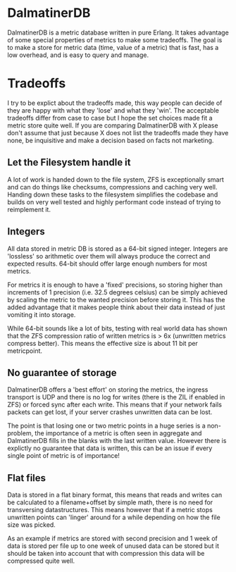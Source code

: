 # DalmatinerDB
DalmatinerDB is a metric database written in pure Erlang. It takes advantage of some special properties of metrics to make some tradeoffs. The goal is to make a store for metric data (time, value of a metric) that is fast, has a low overhead, and is easy to query and manage.

# Tradeoffs
I try to be explict about the tradeoffs made, this way people can decide of they are happy with what they 'lose' and what they 'win'. The acceptable tradeoffs differ from case to case but I hope the set choices made fit a metric store quite well. If you are comparing DalmatinerDB with X please don't assume that just because X does not list the tradeoffs made they have none, be inquisitive and make a decision based on facts not marketing.


## Let the Filesystem handle it
A lot of work is handed down to the file system, ZFS is exceptionally smart and can do things like checksums, compressions and caching very well. Handing down these tasks to the filesystem simplifies the codebase and builds on very well tested and highly performant code instead of trying to reimplement it.

## Integers
All data stored in metric DB is stored as a 64-bit signed integer. Integers are 'lossless' so arithmetic over them will always produce the correct and expected results. 64-bit should offer large enough numbers for most metrics.

For metrics it is enough to have a 'fixed' precisions, so storing higher than increments of 1 precision (i.e. 32.5 degrees celsius) can be simply achieved by scaling the metric to the wanted precision before storing it. This has the added advantage that it makes people think about their data instead of just vomiting it into storage.

While 64-bit sounds like a lot of bits, testing with real world data has shown that the ZFS compression ratio of written metrics is > 6x (unwritten metrics compress better). This means the effective size is about 11 bit per metricpoint.

## No guarantee of storage
DalmatinerDB offers a 'best effort' on storing the metrics, the ingress transport is UDP and there is no log for writes (there is the ZIL if enabled in ZFS) or forced sync after each write. This means that if your network fails packets can get lost, if your server crashes unwritten data can be lost.

The point is that losing one or two metric points in a huge series is a non-problem, the importance of a metric is often seen in aggregate and DalmatinerDB fills in the blanks with the last written value. However there is explictly no guarantee that data is written, this can be an issue if every single point of metric is of importance!

## Flat files
Data is stored in a flat binary format, this means that reads and writes can be calculated to a filename+offset by simple math, there is no need for transversing datastructures. This means however that if a metric stops unwritten points can 'linger' around for a while depending on how the file size was picked.

As an example if metrics are stored with second precision and 1 week of data is stored per file up to one week of unused data can be stored but it should be taken into account that with compression this data will be compressed quite well.
